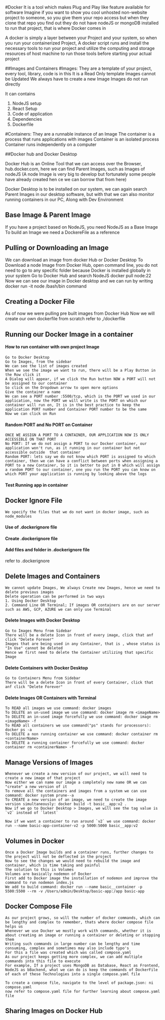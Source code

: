 #Docker
It is a tool which makes Plug and Play like feature available for software
Imagine if you want to show you cool unhosted non-website project to someone, so you give them your repo access
but when they clone that repo you find out they do not have nodeJS or mongoDB installed to run that project, that is where Docker comes in

A docker is simply a layer between your Project and your system, so when you run your containerized Project, A docker script runs and install the necessary tools to run your project and utilize the computing and storage resources of host machine to run those tools before starting your actual project

##Images and Containers
#Images: They are a template of your project, every tool, library, code is in this
It is a Read Only template 
Images cannot be Updated
We always have to create a new Image
Images do not run directly

It can contains
1. NodeJS setup
2. React Setup
3. Code of application
4. Dependencies
5. Dockerfile

#Containers: They are a runnable instance of an Image
The container is a process that runs applications with images
Container is an isolated process
Container runs independently on a computer



##Docker hub and Docker Desktop

Docker Hub is an Online Tool that we can access over the Browser, hub.docker.com, here we can find Parent Images, such as Images of nodeJS (A node Image is very big to develop but fortunately some people have already created hen ce we can borrow that from here)

Docker Desktop is to be installed on our system, we can again search Parent Images in our desktop software, but with that we can also monitor running containers in our PC, Along with Dev Environment


## Base Image & Parent Image
If you have a project based on NodeJS, you need NodeJS as a Base Image
To build an Image we need a DockereFile as a reference

## Pulling or Downloading an Image
We can download an image from docker Hub or Docker Desktop
To Download a node Image from Docker Hub, open command line, you do not need to go to any specific folder because Docker is installed globally in your system
Go to Docker Hub and search NodeJS
docker pull node:22
Now we can see our image in Docker desktop and we can run by writing docker run -it node /bash/bin command

## Creating a Docker File
As of now we were pulling pre built images from Docker Hub 
Now we will create our own dockerfile from scratch
refer to ,/dockerfile

## Running our Docker Image in a container
#### How to run container with own project Image
```
Go to Docker Desktop
Go to Images, from the sidebar
We can see the list of images created
When we see the image we want to run, there will be a Play Button in the Row click it
A Dialog will appear, if we click the Run button NOW a PORT will not be assigned to our container
So click on the Dropdown arrow to open more options
Give the container a name
We can see a PORT number :5500/tcp, which is the PORT we used in our application, now the PORT we will write is the PORT on which our container will run on, It is in the best practice to keep the application PORT number and Container PORT number to be the same
Now we can click on Run
```
#### Random PORT and No PORT on Container
```
ONCE WE ASSIGN A PORT TO A CONTAINER, OUR APPLICATION NOW IS ONLY ACCESSIBLE ON THAT PORT
No PORT: If we do not assign a PORT to our Docker container, our application won't run, as it running in our container but not accessible outside  that container
Random PORT: lets say we do not know which PORT is assigned to which container, then we can have a conflict between ports when assigning a PORT to a new Container, So it is better to put in 0 which will assign a random PORT to our container, one you run the PORT you can know on which PORT your application is running by looking above the logs
```
#### Test Running app in container


## Docker Ignore File
```
We specify the files that we do not want in docker image, such as node_modules
```
#### Use of .dockerignore file
#### Create .dockerignore file
#### Add files and folder in .dockerignore file
refer to .dockerignore

## Delete Images and Containers
```
We cannot update Images, We always Create new Images, hence we need to delete previous images
Delete operation can be performed in two ways
1. Using Docker Desktop
2. Command Line OR Terminal; If images OR containers are on our server such as AWS, GCP, AZURE we can only use Terminal
```
#### Delete Images with Docker Desktop
```
Go to Images Menu from Sidebar
There will be a delete Icon in front of every image, click that anf click "Delete Forever"
Images that are being used in any Container, that is , whose status is "In Use" cannot be deleted
Hence we first need to delete the Container utilizing that specific Image
```
#### Delete Containers with Docker Desktop
```
Go to Containers Menu from Sidebar
There will be a delete Icon in front of every Container, click that anf click "Delete Forever"
```

#### Delete Images OR Containers with Terminal
```
To READ all images we use command: docker images
To DELETE an un-used image we use command: docker image rm <imageName>
To DELETE an in-used image forcefully we use command: docker image rm <imageName> -f
To READ all containers we use command("ps" stands for processors): docker ps -a
To DELETE a non running container we use command: docker container rm <containerName>
To DELETE a running container forcefully we use command: docker container rm <containerName> -f
```


## Manage Versions of Images
```
Whenever we create a new version of our project, we will need to create a new image of that project
Now either we can name our image a completely new name OR we can "create" a new version of it
To remove all the containers and images from a system we can use command: docker system prune--a 
To CREATE a new version of an image, we need to create the image version simultaneously: docker build -t basic__app:v2 .
Now if we go to Docker Desktop > Images, we will see the tag value is `v2` instead of `latest`

Now if we want a container to run around `v2` we use command: docker run --name basic-app-container-v2 -p 5000:5000 basic__app:v2
```

## Volumes in Docker
```
Once a Docker Image builds and a container runs, further changes to the project will not be deflected in the project
Now to see the changes we would need to rebuild the image and container, which is time taking and painful
The solution to this is Volumes
Volumes are basically nodemon of Docker
First add to Docker image the installation of nodemon and improve the command to run nodemon index.js
We add to build command: docker run --name basic__container -p 5500:5500 --rm -v /Users/admin/Desktop/basic-app:/app basic-app
```

## Docker Compose File
```
As our project grows, so will the number of docker commands, which can be lengthy and complex to remember, thats where docker compose file helps us
Whenever we use Docker we mostly work with commands, whether it is about creating an image or running a container or deleting or stopping them
Writing such commands in large number can be lengthy and time consuming, complex and sometimes may also include typo's
For this a file was created which was called compose.yaml
As our project keeps getting more complex, we can add multiple commands into this file to execute
For example, If a project uses MongoDB as Database, React as Frontend, NodeJS as bBackend, what we can do is keep the commands of DockerFile of each of these Technologies into a single compose.yaml file

To create a compose file, navigate to the level of package.json: ni compose.yaml
now refer to compose.yaml file for further learning about compose.yaml file
```

## Sharing Images on Docker Hub